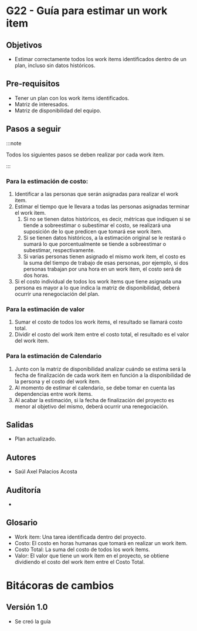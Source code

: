 # G22 - Guía para estimar un work item

## Objetivos

- Estimar correctamente todos los work items identificados dentro de un plan, incluso sin datos históricos.

## Pre-requisitos

- Tener un plan con los work items identificados.
- Matriz de interesados.
- Matriz de disponibilidad del equipo.

## Pasos a seguir

:::note

Todos los siguientes pasos se deben realizar por cada work item.

:::

### Para la estimación de costo:

1. Identificar a las personas que serán asignadas para realizar el work item.
2. Estimar el tiempo que le llevara a todas las personas asignadas terminar el work item.
   1. Si no se tienen datos históricos, es decir, métricas que indiquen si se tiende a sobreestimar o subestimar el costo, se realizará una suposición de lo que predicen que tomará ese work item.
   2. Si se tienen datos históricos, a la estimación original se le restará o sumará lo que porcentualmente se tiende a sobreestimar o subestimar, respectivamente.
   3. Si varias personas tienen asignado el mismo work item, el costo es la suma del tiempo de trabajo de esas personas, por ejemplo, si dos personas trabajan por una hora en un work item, el costo será de dos horas.
3. Si el costo individual de todos los work items que tiene asignada una persona es mayor a lo que indica la matriz de disponibilidad, deberá ocurrir una renegociación del plan.

### Para la estimación de valor

1. Sumar el costo de todos los work items, el resultado se llamará costo total.
2. Dividir el costo del work item entre el costo total, el resultado es el valor del work item.

### Para la estimación de Calendario

1. Junto con la matriz de disponibilidad analizar cuándo se estima será la fecha de finalización de cada work item en función a la disponibilidad de la persona y el costo del work item.
2. Al momento de estimar el calendario, se debe tomar en cuenta las dependencias entre work items.
3. Al acabar la estimación, si la fecha de finalización del proyecto es menor al objetivo del mismo, deberá ocurrir una renegociación.

## Salidas

- Plan actualizado.

## Autores

- Saúl Axel Palacios Acosta

## Auditoría

-

## Glosario

- Work item: Una tarea identificada dentro del proyecto.
- Costo: El costo en horas humanas que tomará en realizar un work item.
- Costo Total: La suma del costo de todos los work items.
- Valor: El valor que tiene un work item en el proyecto, se obtiene dividiendo el costo del work item entre el Costo Total.

# Bitácoras de cambios

## Versión 1.0

- Se creó la guía
